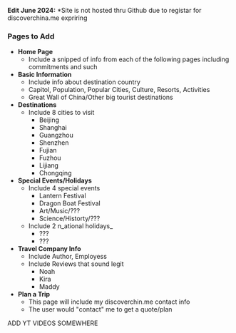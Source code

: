 **Edit June 2024:** *Site is not hosted thru Github due to registar for discoverchina.me expriring

### Pages to Add

*   **Home Page**
    *   Include a snipped of info from each of the following pages including commitments and such
*   **Basic Information**
    *   Include info about destination country
    *   Capitol, Population, Popular Cities, Culture, Resorts, Activities
    *   Great Wall of China/Other big tourist destinations
*   **Destinations**
    *   Include 8 cities to visit
        *   Beijing
        *   Shanghai
        *   Guangzhou
        *   Shenzhen
        *   Fujian
        *   Fuzhou
        *   Lijiang
        *   Chongqing
*   **Special Events/Holidays**
    *   Include 4 special events
        *   Lantern Festival
        *   Dragon Boat Festival
        *   Art/Music/???
        *   Science/Historty/???
    *   Include 2 n_ational holidays_
        *   ???
        *   ???
*   **Travel Company Info**
    *   Include Author, Employess
    *   Include Reviews that sound legit
        *   Noah
        *   Kira
        *   Maddy
*   **Plan a Trip**
    *   This page will include my discoverchin.me contact info
    *   The user would "contact" me to get a quote/plan

ADD YT VIDEOS SOMEWHERE
